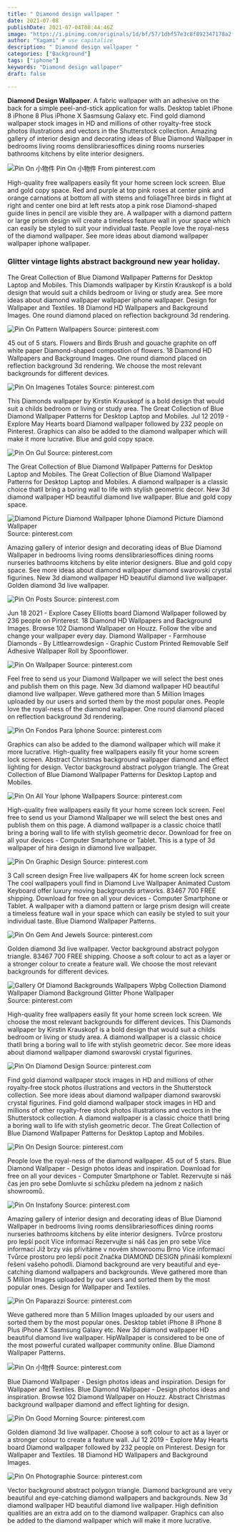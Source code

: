 ```yaml
---
title: " Diamond design wallpaper "
date: 2021-07-08
publishDate: 2021-07-04T08:44:46Z
image: "https://i.pinimg.com/originals/1d/bf/57/1dbf57e3c8f892347178a2f87af25b4d.png"
author: "Yagami" # use capitalize
description: " Diamond design wallpaper "
categories: ["Background"]
tags: ["iphone"]
keywords: "Diamond design wallpaper"
draft: false

---
```



**Diamond Design Wallpaper**. A fabric wallpaper with an adhesive on the back for a simple peel-and-stick application for walls. Desktop tablet iPhone 8 iPhone 8 Plus iPhone X Sasmsung Galaxy etc. Find gold diamond wallpaper stock images in HD and millions of other royalty-free stock photos illustrations and vectors in the Shutterstock collection. Amazing gallery of interior design and decorating ideas of Blue Diamond Wallpaper in bedrooms living rooms denslibrariesoffices dining rooms nurseries bathrooms kitchens by elite interior designers.

![Pin On 小物件](https://i.pinimg.com/originals/d6/33/94/d6339471d616b762549930935a7f445d.jpg "Pin On 小物件")
Pin On 小物件 From pinterest.com


High-quality free wallpapers easily fit your home screen lock screen. Blue and gold copy space. Red and purple at top pink roses at center pink and orange carnations at bottom all with stems and foliageThree birds in flight at right and center one bird at left rests atop a pink rose Diamond-shaped guide lines in pencil are visible they are. A wallpaper with a diamond pattern or large prism design will create a timeless feature wall in your space which can easily be styled to suit your individual taste. People love the royal-ness of the diamond wallpaper. See more ideas about diamond wallpaper wallpaper iphone wallpaper.

### Glitter vintage lights abstract background new year holiday.

The Great Collection of Blue Diamond Wallpaper Patterns for Desktop Laptop and Mobiles. This Diamonds wallpaper by Kirstin Krauskopf is a bold design that would suit a childs bedroom or living or study area. See more ideas about diamond wallpaper wallpaper iphone wallpaper. Design for Wallpaper and Textiles. 18 Diamond HD Wallpapers and Background Images. One round diamond placed on reflection background 3d rendering.


![Pin On Pattern Wallpapers](https://i.pinimg.com/originals/de/9e/6e/de9e6e6ce5317e5566a7be0dda5d1302.png "Pin On Pattern Wallpapers")
Source: pinterest.com

45 out of 5 stars. Flowers and Birds Brush and gouache graphite on off white paper Diamond-shaped compostion of flowers. 18 Diamond HD Wallpapers and Background Images. One round diamond placed on reflection background 3d rendering. We choose the most relevant backgrounds for different devices.

![Pin On Imagenes Totales](https://i.pinimg.com/736x/71/a9/14/71a9145686fb51c52c0861d8175fd818.jpg "Pin On Imagenes Totales")
Source: pinterest.com

This Diamonds wallpaper by Kirstin Krauskopf is a bold design that would suit a childs bedroom or living or study area. The Great Collection of Blue Diamond Wallpaper Patterns for Desktop Laptop and Mobiles. Jul 12 2019 - Explore May Hearts board Diamond wallpaper followed by 232 people on Pinterest. Graphics can also be added to the diamond wallpaper which will make it more lucrative. Blue and gold copy space.

![Pin On Gul](https://i.pinimg.com/736x/f5/3e/19/f53e19ea9820da6fbaccf7ab6efdb8aa.jpg "Pin On Gul")
Source: pinterest.com

The Great Collection of Blue Diamond Wallpaper Patterns for Desktop Laptop and Mobiles. The Great Collection of Blue Diamond Wallpaper Patterns for Desktop Laptop and Mobiles. A diamond wallpaper is a classic choice thatll bring a boring wall to life with stylish geometric decor. New 3d diamond wallpaper HD beautiful diamond live wallpaper. Blue and gold copy space.

![Diamond Picture Diamond Wallpaper Iphone Diamond Picture Diamond Wallpaper](https://i.pinimg.com/originals/fe/c2/76/fec2769065c7a23893bb5a8cd7cddc91.jpg "Diamond Picture Diamond Wallpaper Iphone Diamond Picture Diamond Wallpaper")
Source: pinterest.com

Amazing gallery of interior design and decorating ideas of Blue Diamond Wallpaper in bedrooms living rooms denslibrariesoffices dining rooms nurseries bathrooms kitchens by elite interior designers. Blue and gold copy space. See more ideas about diamond wallpaper diamond swarovski crystal figurines. New 3d diamond wallpaper HD beautiful diamond live wallpaper. Golden diamond 3d live wallpaper.

![Pin On Posts](https://i.pinimg.com/originals/31/70/f8/3170f8a8976adb4a761a76a69adc59ee.jpg "Pin On Posts")
Source: pinterest.com

Jun 18 2021 - Explore Casey Elliotts board Diamond Wallpaper followed by 236 people on Pinterest. 18 Diamond HD Wallpapers and Background Images. Browse 102 Diamond Wallpaper on Houzz. Follow the vibe and change your wallpaper every day. Diamond Wallpaper - Farmhouse Diamonds - By Littlearrowdesign - Graphic Custom Printed Removable Self Adhesive Wallpaper Roll by Spoonflower.

![Pin On Wallpaper](https://i.pinimg.com/originals/cf/8d/ab/cf8dab269fb2a74cf57b3ad23e2aaee0.png "Pin On Wallpaper")
Source: pinterest.com

Feel free to send us your Diamond Wallpaper we will select the best ones and publish them on this page. New 3d diamond wallpaper HD beautiful diamond live wallpaper. Weve gathered more than 5 Million Images uploaded by our users and sorted them by the most popular ones. People love the royal-ness of the diamond wallpaper. One round diamond placed on reflection background 3d rendering.

![Pin On Fondos Para Iphone](https://i.pinimg.com/474x/93/18/b1/9318b10c75d4ad141efb9f303d976ceb.jpg "Pin On Fondos Para Iphone")
Source: pinterest.com

Graphics can also be added to the diamond wallpaper which will make it more lucrative. High-quality free wallpapers easily fit your home screen lock screen. Abstract Christmas background wallpaper diamond and effect lighting for design. Vector background abstract polygon triangle. The Great Collection of Blue Diamond Wallpaper Patterns for Desktop Laptop and Mobiles.

![Pin On All Your Iphone Wallpapers](https://i.pinimg.com/originals/0a/d4/00/0ad400371550cc78b2b386e1a7f2bae7.jpg "Pin On All Your Iphone Wallpapers")
Source: pinterest.com

High-quality free wallpapers easily fit your home screen lock screen. Feel free to send us your Diamond Wallpaper we will select the best ones and publish them on this page. A diamond wallpaper is a classic choice thatll bring a boring wall to life with stylish geometric decor. Download for free on all your devices - Computer Smartphone or Tablet. This is a type of 3d wallpaper of hira design in diamond live wallpaper.

![Pin On Graphic Design](https://i.pinimg.com/originals/1b/d3/69/1bd369cee1d8d98e1cb886131f8cf494.jpg "Pin On Graphic Design")
Source: pinterest.com

3 Call screen design Free live wallpapers 4K for home screen lock screen The cool wallpapers youll find in Diamond Live Wallpaper Animated Custom Keyboard offer luxury moving backgrounds artworks. 83467 700 FREE shipping. Download for free on all your devices - Computer Smartphone or Tablet. A wallpaper with a diamond pattern or large prism design will create a timeless feature wall in your space which can easily be styled to suit your individual taste. Blue Diamond Wallpaper Patterns.

![Pin On Gem And Jewels](https://i.pinimg.com/originals/55/12/14/5512145dce990ce1f46889b851c35311.jpg "Pin On Gem And Jewels")
Source: pinterest.com

Golden diamond 3d live wallpaper. Vector background abstract polygon triangle. 83467 700 FREE shipping. Choose a soft colour to act as a layer or a stronger colour to create a feature wall. We choose the most relevant backgrounds for different devices.

![Gallery Of Diamond Backgrounds Wallpapers Wpbg Collection Diamond Wallpaper Diamond Background Glitter Phone Wallpaper](https://i.pinimg.com/originals/70/5f/b3/705fb3f8cf205bf0f79058d7d7be6b56.jpg "Gallery Of Diamond Backgrounds Wallpapers Wpbg Collection Diamond Wallpaper Diamond Background Glitter Phone Wallpaper")
Source: pinterest.com

High-quality free wallpapers easily fit your home screen lock screen. We choose the most relevant backgrounds for different devices. This Diamonds wallpaper by Kirstin Krauskopf is a bold design that would suit a childs bedroom or living or study area. A diamond wallpaper is a classic choice thatll bring a boring wall to life with stylish geometric decor. See more ideas about diamond wallpaper diamond swarovski crystal figurines.

![Pin On Diamond Design](https://i.pinimg.com/originals/d2/19/8a/d2198a687f819283b2dfe0ae3a346a29.jpg "Pin On Diamond Design")
Source: pinterest.com

Find gold diamond wallpaper stock images in HD and millions of other royalty-free stock photos illustrations and vectors in the Shutterstock collection. See more ideas about diamond wallpaper diamond swarovski crystal figurines. Find gold diamond wallpaper stock images in HD and millions of other royalty-free stock photos illustrations and vectors in the Shutterstock collection. A diamond wallpaper is a classic choice thatll bring a boring wall to life with stylish geometric decor. The Great Collection of Blue Diamond Wallpaper Patterns for Desktop Laptop and Mobiles.

![Pin On Design](https://i.pinimg.com/originals/de/75/bd/de75bdaa80a571452b9c4688ffc3413a.jpg "Pin On Design")
Source: pinterest.com

People love the royal-ness of the diamond wallpaper. 45 out of 5 stars. Blue Diamond Wallpaper - Design photos ideas and inspiration. Download for free on all your devices - Computer Smartphone or Tablet. Rezervujte si náš čas jen pro sebe Domluvte si schůzku předem na jednom z našich showroomů.

![Pin On Instafony](https://i.pinimg.com/564x/c6/7f/bd/c67fbdc294042d0720ed01f1809f5b67.jpg "Pin On Instafony")
Source: pinterest.com

Amazing gallery of interior design and decorating ideas of Blue Diamond Wallpaper in bedrooms living rooms denslibrariesoffices dining rooms nurseries bathrooms kitchens by elite interior designers. Tvůrce prostoru pro lepší pocit Více informací Rezervujte si náš čas jen pro sebe Více informací Již brzy vás přivítáme v novém showroomu Brno Více informací Tvůrce prostoru pro lepší pocit Značka DIAMOND DESIGN přináší komplexní řešení vašeho pohodlí. Diamond background are very beautiful and eye-catching diamond wallpapers and backgrounds. Weve gathered more than 5 Million Images uploaded by our users and sorted them by the most popular ones. Design for Wallpaper and Textiles.

![Pin On Paparazzi](https://i.pinimg.com/736x/bd/ea/ae/bdeaae7fa7c90fabefa1ed13af63f587.jpg "Pin On Paparazzi")
Source: pinterest.com

Weve gathered more than 5 Million Images uploaded by our users and sorted them by the most popular ones. Desktop tablet iPhone 8 iPhone 8 Plus iPhone X Sasmsung Galaxy etc. New 3d diamond wallpaper HD beautiful diamond live wallpaper. HipWallpaper is considered to be one of the most powerful curated wallpaper community online. Blue Diamond Wallpaper Patterns.

![Pin On 小物件](https://i.pinimg.com/originals/d6/33/94/d6339471d616b762549930935a7f445d.jpg "Pin On 小物件")
Source: pinterest.com

Blue Diamond Wallpaper - Design photos ideas and inspiration. Design for Wallpaper and Textiles. Blue Diamond Wallpaper - Design photos ideas and inspiration. Browse 102 Diamond Wallpaper on Houzz. Abstract Christmas background wallpaper diamond and effect lighting for design.

![Pin On Good Morning](https://i.pinimg.com/564x/c4/71/c8/c471c88eacb1824af9d501baea8984c2.jpg "Pin On Good Morning")
Source: pinterest.com

Golden diamond 3d live wallpaper. Choose a soft colour to act as a layer or a stronger colour to create a feature wall. Jul 12 2019 - Explore May Hearts board Diamond wallpaper followed by 232 people on Pinterest. Design for Wallpaper and Textiles. 18 Diamond HD Wallpapers and Background Images.

![Pin On Photographie](https://i.pinimg.com/originals/1d/bf/57/1dbf57e3c8f892347178a2f87af25b4d.png "Pin On Photographie")
Source: pinterest.com

Vector background abstract polygon triangle. Diamond background are very beautiful and eye-catching diamond wallpapers and backgrounds. New 3d diamond wallpaper HD beautiful diamond live wallpaper. High definition qualities are an extra add on to the diamond wallpaper. Graphics can also be added to the diamond wallpaper which will make it more lucrative.

